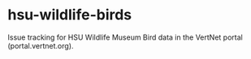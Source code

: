hsu-wildlife-birds
==================

Issue tracking for HSU Wildlife Museum Bird data in the VertNet portal (portal.vertnet.org).
